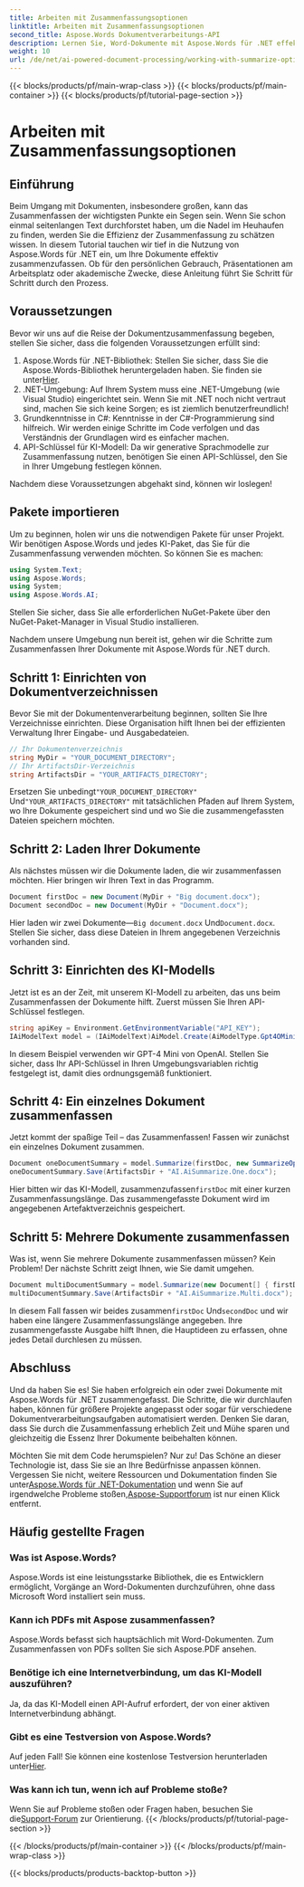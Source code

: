 ```yaml
---
title: Arbeiten mit Zusammenfassungsoptionen
linktitle: Arbeiten mit Zusammenfassungsoptionen
second_title: Aspose.Words Dokumentverarbeitungs-API
description: Lernen Sie, Word-Dokumente mit Aspose.Words für .NET effektiv zusammenzufassen, mit unserer Schritt-für-Schritt-Anleitung zur Integration von KI-Modellen für schnelle Erkenntnisse.
weight: 10
url: /de/net/ai-powered-document-processing/working-with-summarize-options/
---
```


{{< blocks/products/pf/main-wrap-class >}}
{{< blocks/products/pf/main-container >}}
{{< blocks/products/pf/tutorial-page-section >}}

# Arbeiten mit Zusammenfassungsoptionen

## Einführung

Beim Umgang mit Dokumenten, insbesondere großen, kann das Zusammenfassen der wichtigsten Punkte ein Segen sein. Wenn Sie schon einmal seitenlangen Text durchforstet haben, um die Nadel im Heuhaufen zu finden, werden Sie die Effizienz der Zusammenfassung zu schätzen wissen. In diesem Tutorial tauchen wir tief in die Nutzung von Aspose.Words für .NET ein, um Ihre Dokumente effektiv zusammenzufassen. Ob für den persönlichen Gebrauch, Präsentationen am Arbeitsplatz oder akademische Zwecke, diese Anleitung führt Sie Schritt für Schritt durch den Prozess.

## Voraussetzungen

Bevor wir uns auf die Reise der Dokumentzusammenfassung begeben, stellen Sie sicher, dass die folgenden Voraussetzungen erfüllt sind:

1.  Aspose.Words für .NET-Bibliothek: Stellen Sie sicher, dass Sie die Aspose.Words-Bibliothek heruntergeladen haben. Sie finden sie unter[Hier](https://releases.aspose.com/words/net/).
2. .NET-Umgebung: Auf Ihrem System muss eine .NET-Umgebung (wie Visual Studio) eingerichtet sein. Wenn Sie mit .NET noch nicht vertraut sind, machen Sie sich keine Sorgen; es ist ziemlich benutzerfreundlich!
3. Grundkenntnisse in C#: Kenntnisse in der C#-Programmierung sind hilfreich. Wir werden einige Schritte im Code verfolgen und das Verständnis der Grundlagen wird es einfacher machen.
4. API-Schlüssel für KI-Modell: Da wir generative Sprachmodelle zur Zusammenfassung nutzen, benötigen Sie einen API-Schlüssel, den Sie in Ihrer Umgebung festlegen können.

Nachdem diese Voraussetzungen abgehakt sind, können wir loslegen!

## Pakete importieren

Um zu beginnen, holen wir uns die notwendigen Pakete für unser Projekt. Wir benötigen Aspose.Words und jedes KI-Paket, das Sie für die Zusammenfassung verwenden möchten. So können Sie es machen:

```csharp
using System.Text;
using Aspose.Words;
using System;
using Aspose.Words.AI;
```

Stellen Sie sicher, dass Sie alle erforderlichen NuGet-Pakete über den NuGet-Paket-Manager in Visual Studio installieren.

Nachdem unsere Umgebung nun bereit ist, gehen wir die Schritte zum Zusammenfassen Ihrer Dokumente mit Aspose.Words für .NET durch.

## Schritt 1: Einrichten von Dokumentverzeichnissen 

Bevor Sie mit der Dokumentenverarbeitung beginnen, sollten Sie Ihre Verzeichnisse einrichten. Diese Organisation hilft Ihnen bei der effizienten Verwaltung Ihrer Eingabe- und Ausgabedateien.

```csharp
// Ihr Dokumentenverzeichnis
string MyDir = "YOUR_DOCUMENT_DIRECTORY"; 
// Ihr ArtifactsDir-Verzeichnis
string ArtifactsDir = "YOUR_ARTIFACTS_DIRECTORY"; 
```

 Ersetzen Sie unbedingt`"YOUR_DOCUMENT_DIRECTORY"` Und`"YOUR_ARTIFACTS_DIRECTORY"` mit tatsächlichen Pfaden auf Ihrem System, wo Ihre Dokumente gespeichert sind und wo Sie die zusammengefassten Dateien speichern möchten.

## Schritt 2: Laden Ihrer Dokumente 

Als nächstes müssen wir die Dokumente laden, die wir zusammenfassen möchten. Hier bringen wir Ihren Text in das Programm.

```csharp
Document firstDoc = new Document(MyDir + "Big document.docx");
Document secondDoc = new Document(MyDir + "Document.docx");
```

Hier laden wir zwei Dokumente—`Big document.docx` Und`Document.docx`. Stellen Sie sicher, dass diese Dateien in Ihrem angegebenen Verzeichnis vorhanden sind.

## Schritt 3: Einrichten des KI-Modells 

Jetzt ist es an der Zeit, mit unserem KI-Modell zu arbeiten, das uns beim Zusammenfassen der Dokumente hilft. Zuerst müssen Sie Ihren API-Schlüssel festlegen. 

```csharp
string apiKey = Environment.GetEnvironmentVariable("API_KEY");
IAiModelText model = (IAiModelText)AiModel.Create(AiModelType.Gpt4OMini).WithApiKey(apiKey);
```

In diesem Beispiel verwenden wir GPT-4 Mini von OpenAI. Stellen Sie sicher, dass Ihr API-Schlüssel in Ihren Umgebungsvariablen richtig festgelegt ist, damit dies ordnungsgemäß funktioniert.

## Schritt 4: Ein einzelnes Dokument zusammenfassen

Jetzt kommt der spaßige Teil – das Zusammenfassen! Fassen wir zunächst ein einzelnes Dokument zusammen. 

```csharp
Document oneDocumentSummary = model.Summarize(firstDoc, new SummarizeOptions() { SummaryLength = SummaryLength.Short });
oneDocumentSummary.Save(ArtifactsDir + "AI.AiSummarize.One.docx");
```

Hier bitten wir das KI-Modell, zusammenzufassen`firstDoc` mit einer kurzen Zusammenfassungslänge. Das zusammengefasste Dokument wird im angegebenen Artefaktverzeichnis gespeichert.

## Schritt 5: Mehrere Dokumente zusammenfassen

Was ist, wenn Sie mehrere Dokumente zusammenfassen müssen? Kein Problem! Der nächste Schritt zeigt Ihnen, wie Sie damit umgehen.

```csharp
Document multiDocumentSummary = model.Summarize(new Document[] { firstDoc, secondDoc }, new SummarizeOptions() { SummaryLength = SummaryLength.Long });
multiDocumentSummary.Save(ArtifactsDir + "AI.AiSummarize.Multi.docx");
```

 In diesem Fall fassen wir beides zusammen`firstDoc` Und`secondDoc` und wir haben eine längere Zusammenfassungslänge angegeben. Ihre zusammengefasste Ausgabe hilft Ihnen, die Hauptideen zu erfassen, ohne jedes Detail durchlesen zu müssen.

## Abschluss

Und da haben Sie es! Sie haben erfolgreich ein oder zwei Dokumente mit Aspose.Words für .NET zusammengefasst. Die Schritte, die wir durchlaufen haben, können für größere Projekte angepasst oder sogar für verschiedene Dokumentverarbeitungsaufgaben automatisiert werden. Denken Sie daran, dass Sie durch die Zusammenfassung erheblich Zeit und Mühe sparen und gleichzeitig die Essenz Ihrer Dokumente beibehalten können. 

Möchten Sie mit dem Code herumspielen? Nur zu! Das Schöne an dieser Technologie ist, dass Sie sie an Ihre Bedürfnisse anpassen können. Vergessen Sie nicht, weitere Ressourcen und Dokumentation finden Sie unter[Aspose.Words für .NET-Dokumentation](https://reference.aspose.com/words/net/) und wenn Sie auf irgendwelche Probleme stoßen,[Aspose-Supportforum](https://forum.aspose.com/c/words/8/) ist nur einen Klick entfernt.

## Häufig gestellte Fragen

### Was ist Aspose.Words?
Aspose.Words ist eine leistungsstarke Bibliothek, die es Entwicklern ermöglicht, Vorgänge an Word-Dokumenten durchzuführen, ohne dass Microsoft Word installiert sein muss.

### Kann ich PDFs mit Aspose zusammenfassen?
Aspose.Words befasst sich hauptsächlich mit Word-Dokumenten. Zum Zusammenfassen von PDFs sollten Sie sich Aspose.PDF ansehen.

### Benötige ich eine Internetverbindung, um das KI-Modell auszuführen?
Ja, da das KI-Modell einen API-Aufruf erfordert, der von einer aktiven Internetverbindung abhängt.

### Gibt es eine Testversion von Aspose.Words?
 Auf jeden Fall! Sie können eine kostenlose Testversion herunterladen unter[Hier](https://releases.aspose.com/).

### Was kann ich tun, wenn ich auf Probleme stoße?
 Wenn Sie auf Probleme stoßen oder Fragen haben, besuchen Sie die[Support-Forum](https://forum.aspose.com/c/words/8/) zur Orientierung.
{{< /blocks/products/pf/tutorial-page-section >}}

{{< /blocks/products/pf/main-container >}}
{{< /blocks/products/pf/main-wrap-class >}}

{{< blocks/products/products-backtop-button >}}
